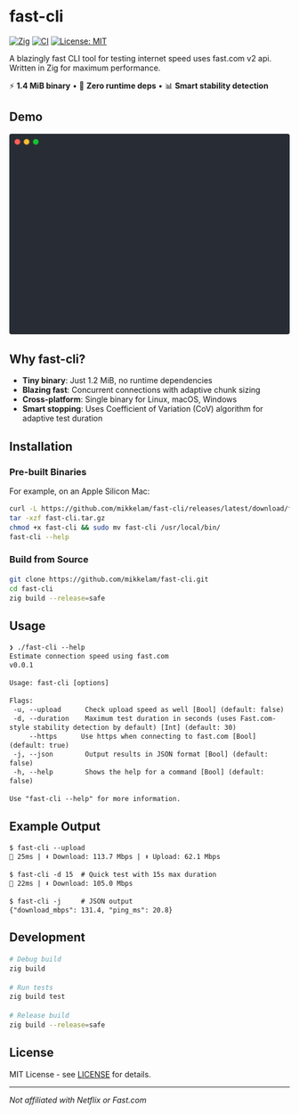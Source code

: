 # fast-cli

[![Zig](https://img.shields.io/badge/Zig-0.14.0+-orange.svg)](https://ziglang.org/)
[![CI](https://github.com/mikkelam/fast-cli/actions/workflows/ci.yml/badge.svg)](https://github.com/mikkelam/fast-cli/actions/workflows/ci.yml)
[![License: MIT](https://img.shields.io/badge/License-MIT-yellow.svg)](https://opensource.org/licenses/MIT)

A blazingly fast CLI tool for testing internet speed uses fast.com v2 api. Written in Zig for maximum performance.

⚡ **1.4 MiB binary** • 🚀 **Zero runtime deps** • 📊 **Smart stability detection**

## Demo

![Fast-CLI Demo](demo/fast-cli-demo.svg)

## Why fast-cli?

- **Tiny binary**: Just 1.2 MiB, no runtime dependencies
- **Blazing fast**: Concurrent connections with adaptive chunk sizing
- **Cross-platform**: Single binary for Linux, macOS, Windows
- **Smart stopping**: Uses Coefficient of Variation (CoV) algorithm for adaptive test duration

## Installation

### Pre-built Binaries
For example, on an Apple Silicon Mac:
```bash
curl -L https://github.com/mikkelam/fast-cli/releases/latest/download/fast-cli-aarch64-macos.tar.gz -o fast-cli.tar.gz
tar -xzf fast-cli.tar.gz
chmod +x fast-cli && sudo mv fast-cli /usr/local/bin/
fast-cli --help
```

### Build from Source
```bash
git clone https://github.com/mikkelam/fast-cli.git
cd fast-cli
zig build --release=safe
```

## Usage
```console
❯ ./fast-cli --help
Estimate connection speed using fast.com
v0.0.1

Usage: fast-cli [options]

Flags:
 -u, --upload      Check upload speed as well [Bool] (default: false)
 -d, --duration    Maximum test duration in seconds (uses Fast.com-style stability detection by default) [Int] (default: 30)
     --https      Use https when connecting to fast.com [Bool] (default: true)
 -j, --json        Output results in JSON format [Bool] (default: false)
 -h, --help        Shows the help for a command [Bool] (default: false)

Use "fast-cli --help" for more information.
```

## Example Output

```console
$ fast-cli --upload
🏓 25ms | ⬇️ Download: 113.7 Mbps | ⬆️ Upload: 62.1 Mbps

$ fast-cli -d 15  # Quick test with 15s max duration
🏓 22ms | ⬇️ Download: 105.0 Mbps

$ fast-cli -j     # JSON output
{"download_mbps": 131.4, "ping_ms": 20.8}
```

## Development

```bash
# Debug build
zig build

# Run tests
zig build test

# Release build
zig build --release=safe
```

## License

MIT License - see [LICENSE](LICENSE) for details.

---

*Not affiliated with Netflix or Fast.com*
